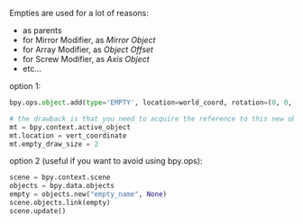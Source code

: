 Empties are used for a lot of reasons:  

- as parents
- for Mirror Modifier, as _Mirror Object_
- for Array Modifier, as _Object Offset_
- for Screw Modifier, as _Axis Object_
- etc...

option 1:
```python
bpy.ops.object.add(type='EMPTY', location=world_coord, rotation=(0, 0, 0))

# the drawback is that you need to acquire the reference to this new object manually
mt = bpy.context.active_object  
mt.location = vert_coordinate
mt.empty_draw_size = 2   
```
option 2 (useful if you want to avoid using bpy.ops):
```python
scene = bpy.context.scene
objects = bpy.data.objects
empty = objects.new("empty_name", None)
scene.objects.link(empty)
scene.update()
```
